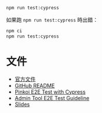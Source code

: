 ```bash
npm run test:cypress
```

如果跑 `npm run test:cypress` 時出錯：

```bash
npm ci
npm run test:cypress
```

# 文件

- [官方文件](https://docs.cypress.io/guides/overview/why-cypress)
- [GitHub README](https://github.com/pinkoi-inc/pinkoi/blob/dev/cypress/README.md)
- [Pinkoi E2E Test with Cypress](https://paper.dropbox.com/doc/Pinkoi-E2E-Test-with-Cypress--B3Npd~Gf_a91vwEcnVz0AXsYAg-TDxFU5TPyQp38MrECOXJS)
- [Admin Tool E2E Test Guideline](https://paper.dropbox.com/doc/Admin-Tool-E2E-Test-Guideline--B3MbSW3mpiXOR1At1q0xOk0IAg-oKhAPq08KNo1GOWVmSNGZ)
- [Slides](https://docs.google.com/presentation/d/1zv65iAlXpdTrEklnODmHIq4B7C6-E_CexmL3LKSwN8A/edit)
